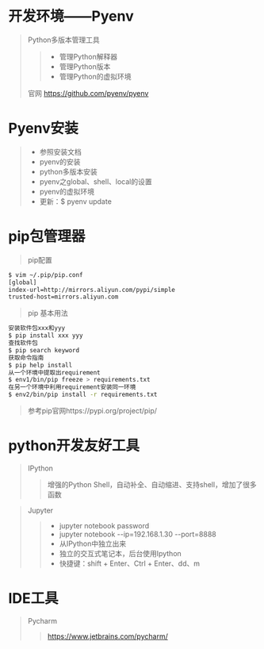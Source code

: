 # 开发环境——Pyenv   
> Python多版本管理工具   
> > + 管理Python解释器   
> > + 管理Python版本   
> > + 管理Python的虚拟环境   
> 
> 官网 https://github.com/pyenv/pyenv   

# Pyenv安装
> + 参照安装文档   
> + pyenv的安装   
> + python多版本安装   
> + pyenv之global、shell、local的设置   
> + pyenv的虚拟环境   
> + 更新：$ pyenv update   

# pip包管理器
> pip配置   
```bash
$ vim ~/.pip/pip.conf
[global]
index-url=http://mirrors.aliyun.com/pypi/simple
trusted-host=mirrors.aliyun.com
```
> pip 基本用法   

```bash
安装软件包xxx和yyy
$ pip install xxx yyy
查找软件包
$ pip search keyword
获取命令指南
$ pip help install
从一个环境中提取出requirement
$ env1/bin/pip freeze > requirements.txt
在另一个环境中利用requirement安装同一环境
$ env2/bin/pip install -r requirements.txt
```

> 参考pip官网https://pypi.org/project/pip/

# python开发友好工具
> IPython   
> > 增强的Python Shell，自动补全、自动缩进、支持shell，增加了很多函数   

> Jupyter   
> > + jupyter notebook password   
> > + jupyter notebook --ip=192.168.1.30 --port=8888   
> > + 从IPython中独立出来   
> > + 独立的交互式笔记本，后台使用Ipython   
> > + 快捷键：shift + Enter、Ctrl + Enter、dd、m   

# IDE工具
> Pycharm   
> > https://www.jetbrains.com/pycharm/